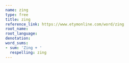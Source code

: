 ```yaml
---
name: zing
type: free
title: zing
reference_link: https://www.etymonline.com/word/zing
root_name: 
root_language: 
denotation: 
word_sums:
- sum: 'Zing + '
  respelling: zing
---
```

